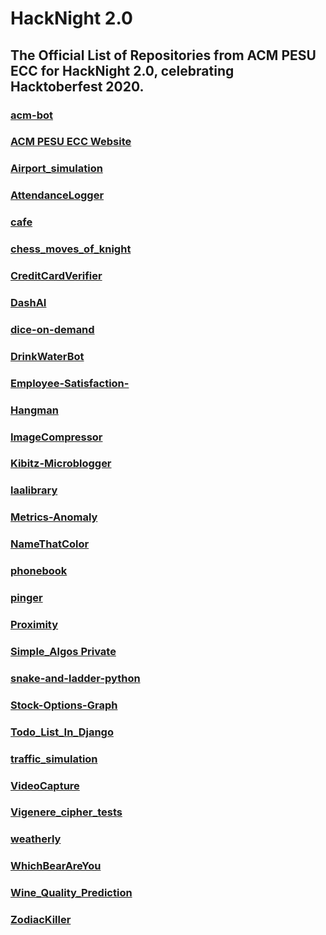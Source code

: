 # HackNight 2.0 


## The Official List of Repositories from ACM PESU ECC for HackNight 2.0, celebrating Hacktoberfest 2020.


### [acm-bot](https://github.com/acmpesuecc/acm-bot)

### [ACM PESU ECC Website](https://github.com/acmpesuecc/acmpesuecc.github.io)

### [Airport_simulation](https://github.com/acmpesuecc/Airport_simulation)

### [AttendanceLogger](https://github.com/acmpesuecc/AttendanceLogger)

### [cafe](https://github.com/acmpesuecc/cafe)

### [chess_moves_of_knight](https://github.com/acmpesuecc/chess_moves_of_knight)

### [CreditCardVerifier](https://github.com/acmpesuecc/CreditCardVerifier)

### [DashAI](https://github.com/manikyabard/DashAI)

### [dice-on-demand](https://github.com/srujandeshpande/dice-on-demand)

### [DrinkWaterBot](https://github.com/srujandeshpande/DrinkWaterBot)

### [Employee-Satisfaction-](https://github.com/acmpesuecc/Employee-Satisfaction-)

### [Hangman](https://github.com/triambaka/Hangman)

### [ImageCompressor](https://github.com/acmpesuecc/ImageCompressor)

### [Kibitz-Microblogger](https://github.com/acmpesuecc/Kibitz-Microblogger)

### [laalibrary](https://github.com/acmpesuecc/laalibrary)

### [Metrics-Anomaly](https://github.com/acmpesuecc/Metrics-Anomaly)

### [NameThatColor](https://github.com/srujandeshpande/NameThatColor)

### [phonebook](https://github.com/acmpesuecc/phonebook)

### [pinger](https://github.com/acmpesuecc/pinger)

### [Proximity](https://github.com/sakshi2912/Proximity)

### [Simple_Algos Private](https://github.com/acmpesuecc/Simple_Algos)

### [snake-and-ladder-python](https://github.com/acmpesuecc/snake-and-ladder-python)

### [Stock-Options-Graph](https://github.com/TradeMythBuster/Stock-Options-Graph)

### [Todo_List_In_Django](https://github.com/acmpesuecc/Todo_List_In_Django)

### [traffic_simulation](https://github.com/acmpesuecc/traffic_simulation)

### [VideoCapture](https://github.com/acmpesuecc/VideoCapture)

### [Vigenere_cipher_tests](https://github.com/acmpesuecc/Vigenere_cipher_tests)

### [weatherly](https://github.com/acmpesuecc/weatherly)

### [WhichBearAreYou](https://github.com/acmpesuecc/WhichBearAreYou)

### [Wine_Quality_Prediction](https://github.com/acmpesuecc/Wine_Quality_Prediction)

### [ZodiacKiller](https://github.com/acmpesuecc/ZodiacKiller)
